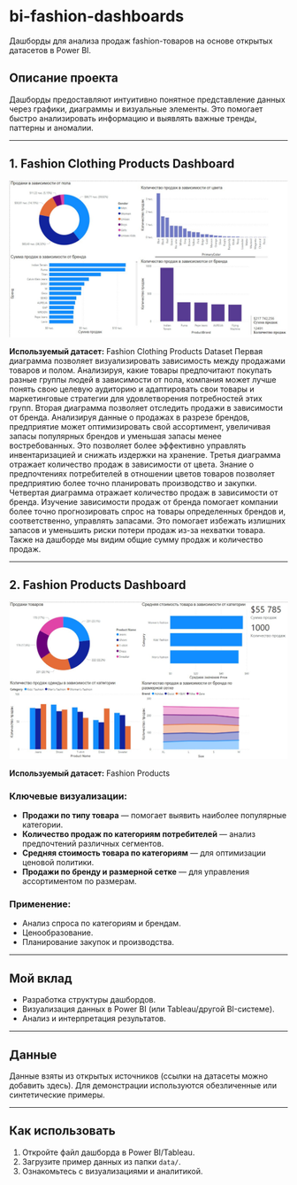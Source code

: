 # bi-fashion-dashboards
Дашборды для анализа продаж fashion-товаров на основе открытых датасетов в Power BI.
## Описание проекта

Дашборды предоставляют интуитивно понятное представление данных через графики, диаграммы и визуальные элементы. Это помогает быстро анализировать информацию и выявлять важные тренды, паттерны и аномалии.

---

## 1. Fashion Clothing Products Dashboard

![Дашборд Fashion Clothing Products](images/Fashion_Clothing_Products_Dataset.jpeg)

**Используемый датасет:** Fashion Clothing Products Dataset
Первая диаграмма позволяет визуализировать зависимость между продажами товаров и полом. Анализируя, какие товары предпочитают покупать разные группы людей в зависимости от пола, компания может лучше понять свою целевую аудиторию и адаптировать свои товары и маркетинговые стратегии для удовлетворения потребностей этих групп.
Вторая диаграмма позволяет отследить продажи в зависимости от бренда. Анализируя данные о продажах в разрезе брендов, предприятие может оптимизировать свой ассортимент, увеличивая запасы популярных брендов и уменьшая запасы менее востребованных. Это позволяет более эффективно управлять инвентаризацией и снижать издержки на хранение.
Третья диаграмма отражает количество продаж в зависимости от цвета. Знание о предпочтениях потребителей в отношении цветов товаров позволяет предприятию более точно планировать производство и закупки. 
Четвертая диаграмма отражает количество продаж в зависимости от бренда. Изучение зависимости продаж от бренда помогает компании более точно прогнозировать спрос на товары определенных брендов и, соответственно, управлять запасами. Это помогает избежать излишних запасов и уменьшить риски потери продаж из-за нехватки товара. Также на дашборде мы видим общие сумму продаж и количество продаж.

---

## 2. Fashion Products Dashboard

![Дашборд Fashion Products](images/Fashion_Products.jpeg)

**Используемый датасет:** Fashion Products

### Ключевые визуализации:
- **Продажи по типу товара** — помогает выявить наиболее популярные категории.
- **Количество продаж по категориям потребителей** — анализ предпочтений различных сегментов.
- **Средняя стоимость товара по категориям** — для оптимизации ценовой политики.
- **Продажи по бренду и размерной сетке** — для управления ассортиментом по размерам.

### Применение:
- Анализ спроса по категориям и брендам.
- Ценообразование.
- Планирование закупок и производства.

---

## Мой вклад

- Разработка структуры дашбордов.
- Визуализация данных в Power BI (или Tableau/другой BI-системе).
- Анализ и интерпретация результатов.

---

## Данные

Данные взяты из открытых источников (ссылки на датасеты можно добавить здесь). Для демонстрации используются обезличенные или синтетические примеры.

---

## Как использовать

1. Откройте файл дашборда в Power BI/Tableau.
2. Загрузите пример данных из папки `data/`.
3. Ознакомьтесь с визуализациями и аналитикой.

